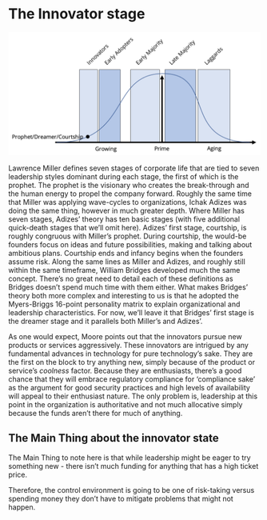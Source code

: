 # The Innovator stage

![](../../../.gitbook/assets/bellcurveinnovators%20%281%29.png)

Lawrence Miller defines seven stages of corporate life that are tied to seven leadership styles dominant during each stage, the first of which is the prophet. The prophet is the visionary who creates the break-through and the human energy to propel the company forward. Roughly the same time that Miller was applying wave-cycles to organizations, Ichak Adizes was doing the same thing, however in much greater depth. Where Miller has seven stages, Adizes’ theory has ten basic stages \(with five additional quick-death stages that we’ll omit here\). Adizes’ first stage, courtship, is roughly congruous with Miller’s prophet. During courtship, the would-be founders focus on ideas and future possibilities, making and talking about ambitious plans. Courtship ends and infancy begins when the founders assume risk. Along the same lines as Miller and Adizes, and roughly still within the same timeframe, William Bridges developed much the same concept. There’s no great need to detail each of these definitions as Bridges doesn’t spend much time with them either. What makes Bridges’ theory both more complex and interesting to us is that he adopted the Myers-Briggs 16-point personality matrix to explain organizational and leadership characteristics. For now, we’ll leave it that Bridges’ first stage is the dreamer stage and it parallels both Miller’s and Adizes’.

As one would expect, Moore points out that the innovators pursue new products or services aggressively. These innovators are intrigued by any fundamental advances in technology for pure technology’s sake. They are the first on the block to try anything new, simply because of the product or service’s _coolness_ factor. Because they are enthusiasts, there’s a good chance that they will embrace regulatory compliance for ‘compliance sake’ as the argument for good security practices and high levels of availability will appeal to their enthusiast nature. The only problem is, leadership at this point in the organization is authoritative and not much allocative simply because the funds aren’t there for much of anything.

## The Main Thing about the innovator state

The Main Thing to note here is that while leadership might be eager to try something new - there isn’t much funding for anything that has a high ticket price.

Therefore, the control environment is going to be one of risk-taking versus spending money they don’t have to mitigate problems that might not happen.


